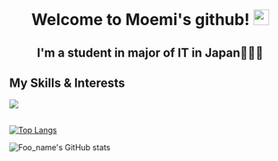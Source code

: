 <h1 align="center">
  Welcome to Moemi's github!
  <img src="https://media.giphy.com/media/hvRJCLFzcasrR4ia7z/giphy.gif" width="28">
</h1>

<h2 align="center">
  I'm a student in major of IT in Japan👩🏻‍💻
</h2>


## My Skills & Interests
<img src="https://skillicons.dev/icons?i=html,css,js,typescript,java,python,ruby,spring,firebase,react,flutter,dart,mysql,postgresql" />

##
[![Top Langs](https://github-readme-stats.vercel.app/api/top-langs/?username=moemi0625&layout=compact&theme=rose)](https://github.com/anuraghazra/github-readme-stats)

![Foo_name's GitHub stats](https://github-readme-stats.vercel.app/api?username=moemi0625&show_icons=true&theme=rose)

